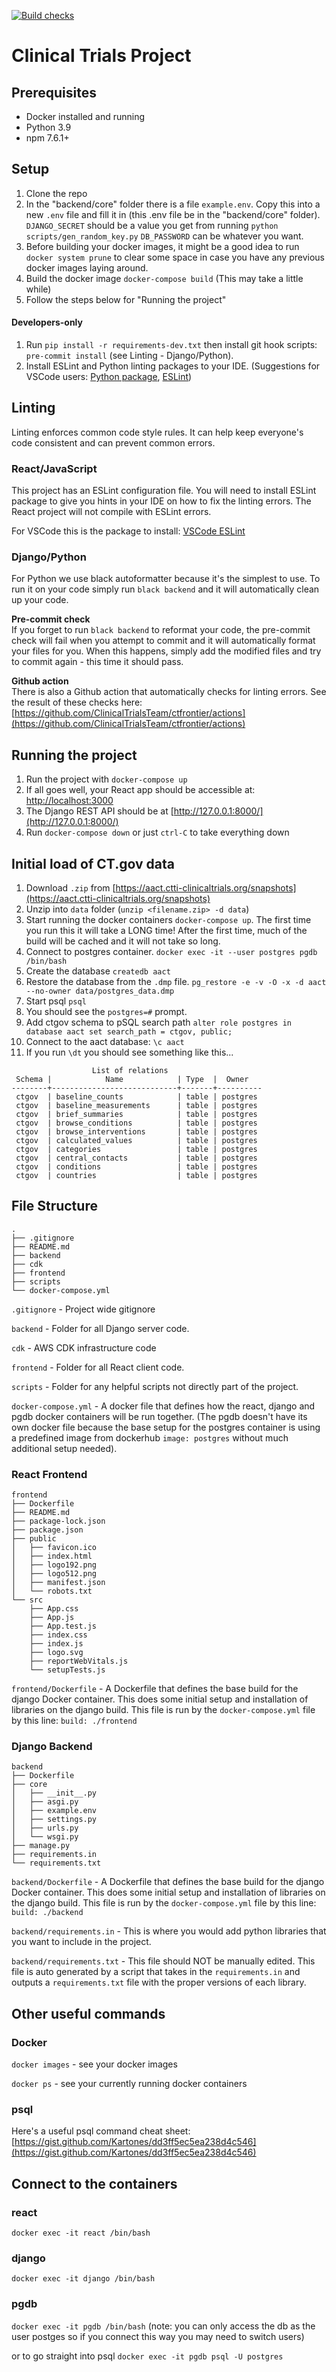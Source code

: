 [![Build checks](https://github.com/ClinicalTrialsTeam/ctfrontier/actions/workflows/checks.yml/badge.svg)](https://github.com/ClinicalTrialsTeam/ctfrontier/actions/workflows/checks.yml)

# Clinical Trials Project

## Prerequisites

* Docker installed and running
* Python 3.9
* npm 7.6.1+


## Setup

1. Clone the repo
1. In the "backend/core" folder there is a file `example.env`.
Copy this into a new `.env` file and fill it in (this .env file be in the "backend/core" folder).
`DJANGO_SECRET` should be a value you get from running `python scripts/gen_random_key.py`
`DB_PASSWORD` can be whatever you want.
1. Before building your docker images, it might be a good idea to run `docker system prune` to clear some space in case you have any previous docker images laying around.
1. Build the docker image `docker-compose build` (This may take a little while)
1. Follow the steps below for "Running the project"

#### Developers-only
1. Run `pip install -r requirements-dev.txt` then install git hook scripts: `pre-commit install` (see Linting - Django/Python).
1. Install ESLint and Python linting packages to your IDE. (Suggestions for VSCode users: [Python package](https://marketplace.visualstudio.com/items?itemName=ms-python.python), [ESLint](https://marketplace.visualstudio.com/items?itemName=dbaeumer.vscode-eslint))

## Linting

Linting enforces common code style rules. It can help keep everyone's code consistent and can prevent common errors.

### React/JavaScript 
This project has an ESLint configuration file. You will need to install ESLint package to give you hints in your IDE on how to fix the linting errors. The React project will not compile with ESLint errors.

For VSCode this is the package to install:
[VSCode ESLint](https://marketplace.visualstudio.com/items?itemName=dbaeumer.vscode-eslint)

### Django/Python

For Python we use black autoformatter because it's the simplest to use. To run it on your code simply run `black backend` and it will automatically clean up your code.

**Pre-commit check**  
If you forget to run `black backend` to reformat your code, the pre-commit check will fail when you attempt to commit and it will automatically format your files for you. When this happens, simply add the modified files and try to commit again - this time it should pass.

**Github action**  
There is also a Github action that automatically checks for linting errors. See the result of these checks here: [https://github.com/ClinicalTrialsTeam/ctfrontier/actions](https://github.com/ClinicalTrialsTeam/ctfrontier/actions)

## Running the project

1. Run the project with `docker-compose up`
1. If all goes well, your React app should be accessible at: [http://localhost:3000](http://localhost:3000)
1. The Django REST API should be at [http://127.0.0.1:8000/](http://127.0.0.1:8000/)
1. Run `docker-compose down` or just `ctrl-C` to take everything down


## Initial load of CT.gov data

1. Download `.zip` from [https://aact.ctti-clinicaltrials.org/snapshots](https://aact.ctti-clinicaltrials.org/snapshots)
2. Unzip into `data` folder (`unzip <filename.zip> -d data`)
3. Start running the docker containers `docker-compose up`. The first time you
run this it will take a LONG time! After the first time, much of the build
will be cached and it will not take so long.
4. Connect to postgres container. `docker exec -it --user postgres pgdb /bin/bash`
5. Create the database `createdb aact`
6. Restore the database from the `.dmp` file. `pg_restore -e -v -O -x -d aact --no-owner data/postgres_data.dmp`
7. Start psql `psql`
8. You should see the `postgres=#` prompt.
9. Add ctgov schema to pSQL search path `alter role postgres in database aact set search_path = ctgov, public;`
10. Connect to the aact database: `\c aact`
11. If you run `\dt` you should see something like this...

```
                  List of relations
 Schema |            Name            | Type  |  Owner   
--------+----------------------------+-------+----------
 ctgov  | baseline_counts            | table | postgres
 ctgov  | baseline_measurements      | table | postgres
 ctgov  | brief_summaries            | table | postgres
 ctgov  | browse_conditions          | table | postgres
 ctgov  | browse_interventions       | table | postgres
 ctgov  | calculated_values          | table | postgres
 ctgov  | categories                 | table | postgres
 ctgov  | central_contacts           | table | postgres
 ctgov  | conditions                 | table | postgres
 ctgov  | countries                  | table | postgres
```


## File Structure

	.
	├── .gitignore
	├── README.md
	├── backend 
	├── cdk 	
	├── frontend
	├── scripts				
	└── docker-compose.yml
	
`.gitignore` - Project wide gitignore

`backend` - Folder for all Django server code.

`cdk` - AWS CDK infrastructure code

`frontend` - Folder for all React client code.

`scripts` - Folder for any helpful scripts not directly part of the project.

`docker-compose.yml` - A docker file that defines how the react, django and pgdb docker containers will be run together. (The pgdb doesn't have its own docker file because the base setup for the postgres container is using a predefined image from dockerhub `image: postgres` without much additional setup needed).

### React Frontend

	frontend
	├── Dockerfile
	├── README.md
	├── package-lock.json
	├── package.json
	├── public
	│   ├── favicon.ico
	│   ├── index.html
	│   ├── logo192.png
	│   ├── logo512.png
	│   ├── manifest.json
	│   └── robots.txt
	└── src
	    ├── App.css
	    ├── App.js
	    ├── App.test.js
	    ├── index.css
	    ├── index.js
	    ├── logo.svg
	    ├── reportWebVitals.js
	    └── setupTests.js

`frontend/Dockerfile` - A Dockerfile that defines the base build for the django Docker container. This does some initial setup and installation of libraries on the django build. This file is run by the `docker-compose.yml` file by this line: `build: ./frontend`

### Django Backend

	backend
	├── Dockerfile
	├── core
	│   ├── __init__.py
	│   ├── asgi.py
	│   ├── example.env
	│   ├── settings.py
	│   ├── urls.py
	│   └── wsgi.py
	├── manage.py
	├── requirements.in
	└── requirements.txt

`backend/Dockerfile` - A Dockerfile that defines the base build for the django Docker container. This does some initial setup and installation of libraries on the django build. This file is run by the `docker-compose.yml` file by this line: `build: ./backend`

`backend/requirements.in` - This is where you would add python libraries that you want to include in the project.

`backend/requirements.txt` - This file should NOT be manually edited. This file is auto generated by a script that takes in the `requirements.in` and outputs a `requirements.txt` file with the proper versions of each library.

## Other useful commands

### Docker

`docker images` - see your docker images

`docker ps` - see your currently running docker containers

### psql

Here's a useful psql command cheat sheet: [https://gist.github.com/Kartones/dd3ff5ec5ea238d4c546](https://gist.github.com/Kartones/dd3ff5ec5ea238d4c546)

## Connect to the containers

### react
`docker exec -it react /bin/bash`

### django
`docker exec -it django /bin/bash`

### pgdb
`docker exec -it pgdb /bin/bash` (note: you can only access the db as the user postges so if you connect this way you may need to switch users)

or to go straight into psql `docker exec -it pgdb psql -U postgres`
